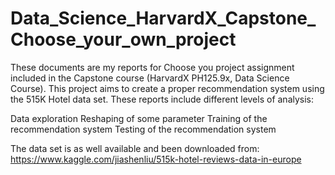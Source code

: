 # Data_Science_HarvardX_Capstone_Choose_your_own_project

These documents are my reports for Choose you project assignment included in the Capstone course (HarvardX PH125.9x, Data Science Course). 
This project aims to create a proper recommendation system using the 515K Hotel data set. These reports include different levels of analysis:

Data exploration
Reshaping of some parameter
Training of the recommendation system
Testing of the recommendation system 

The data set is as well available and been downloaded from: https://www.kaggle.com/jiashenliu/515k-hotel-reviews-data-in-europe
